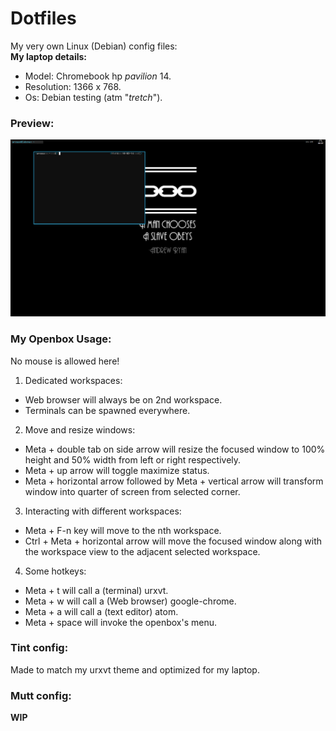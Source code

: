 # Dotfiles  
My very own Linux (Debian) config files:  
**My laptop details:**  
  * Model: Chromebook hp *pavilion* 14.  
  * Resolution: 1366 x 768.  
  * Os: Debian testing (atm "*tretch*").  

### Preview:  
![alt img](https://raw.githubusercontent.com/arceso/Dotfiles/master/preview1.png)  

### My Openbox Usage:  
No mouse is allowed here!
1. Dedicated workspaces:
  * Web browser will always be on 2nd workspace.
  * Terminals can be spawned everywhere.
2. Move and resize windows:
  * Meta + double tab on side arrow will resize the focused window to 100% height and 50% width from left or right respectively.  
  * Meta + up arrow will toggle maximize status.
  * Meta + horizontal arrow followed by Meta + vertical arrow will transform window into quarter of screen from selected corner.
3. Interacting with different workspaces:
  * Meta + F-n key will move to the nth workspace.  
  * Ctrl + Meta + horizontal arrow will move the focused window along with the workspace view to the adjacent selected   workspace.  
4. Some hotkeys:  
  * Meta + t will call a (terminal) urxvt.  
  * Meta + w will call a (Web browser) google-chrome.  
  * Meta + a will call a (text editor) atom.  
  * Meta + space will invoke the openbox's menu.  
  
### Tint config:   
Made to match my urxvt theme and optimized for my laptop.  
  
### Mutt config:  
**WIP**  
  
  
